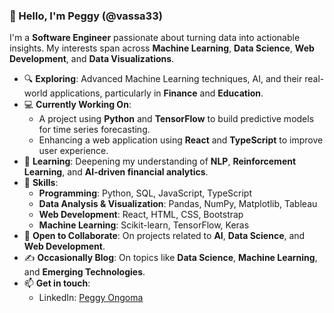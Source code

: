 ### 👋 Hello, I'm Peggy (@vassa33)

I'm a **Software Engineer** passionate about turning data into actionable insights. My interests span across **Machine Learning**, **Data Science**, **Web Development**, and **Data Visualizations**.

- 🔍 **Exploring**: Advanced Machine Learning techniques, AI, and their real-world applications, particularly in **Finance** and **Education**.
- 💻 **Currently Working On**:  
  - A project using **Python** and **TensorFlow** to build predictive models for time series forecasting.
  - Enhancing a web application using **React** and **TypeScript** to improve user experience.
- 🌱 **Learning**: Deepening my understanding of **NLP**, **Reinforcement Learning**, and **AI-driven financial analytics**.
- 🔧 **Skills**:  
  - **Programming**: Python, SQL, JavaScript, TypeScript  
  - **Data Analysis & Visualization**: Pandas, NumPy, Matplotlib, Tableau  
  - **Web Development**: React, HTML, CSS, Bootstrap  
  - **Machine Learning**: Scikit-learn, TensorFlow, Keras
- 👯 **Open to Collaborate**: On projects related to **AI**, **Data Science**, and **Web Development**.
- ✍️ **Occasionally Blog**: On topics like **Data Science**, **Machine Learning**, and **Emerging Technologies**.
- 📫 **Get in touch**:  
  - LinkedIn: [Peggy Ongoma](https://www.linkedin.com/in/peggy-ongoma/)
